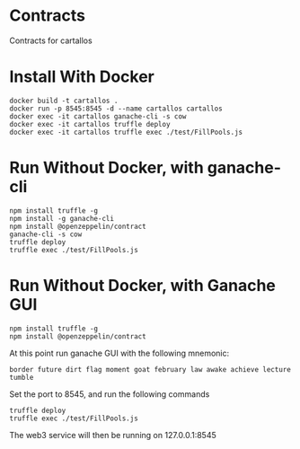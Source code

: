 # Contracts
Contracts for cartallos


# Install With Docker
    docker build -t cartallos .
    docker run -p 8545:8545 -d --name cartallos cartallos
    docker exec -it cartallos ganache-cli -s cow
    docker exec -it cartallos truffle deploy
    docker exec -it cartallos truffle exec ./test/FillPools.js

# Run Without Docker, with ganache-cli
    npm install truffle -g
    npm install -g ganache-cli
    npm install @openzeppelin/contract
    ganache-cli -s cow
    truffle deploy
    truffle exec ./test/FillPools.js

# Run Without Docker, with Ganache GUI
    npm install truffle -g
    npm install @openzeppelin/contract
At this point run ganache GUI with the following mnemonic: 
    
    border future dirt flag moment goat february law awake achieve lecture tumble

Set the port to 8545, and run the following commands

    truffle deploy
    truffle exec ./test/FillPools.js

The web3 service will then be running on 127.0.0.1:8545

